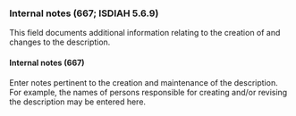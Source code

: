 ### Internal notes (667; ISDIAH 5.6.9)
This field documents additional information relating to the creation of and changes to the description.

#### Internal notes (667)
Enter notes pertinent to the creation and maintenance of the description. For example, the names of persons responsible
for creating and/or revising the description may be entered here.
